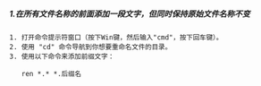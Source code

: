 ##### 1.在所有文件名称的前面添加一段文字，但同时保持原始文件名称不变

```
1. 打开命令提示符窗口（按下Win键，然后输入"cmd"，按下回车键）。
2. 使用 "cd" 命令导航到你想要重命名文件的目录。
3. 使用以下命令来添加前缀文字：
   
   ren *.* *.后缀名
```

